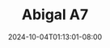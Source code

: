 --- 
title: "Abigal A7"
description: "video  video bokep Abigal A7 twitter   baru"
date: 2024-10-04T01:13:01-08:00
file_code: "jn04pi0v4mkd"
draft: false
cover: "pkq9xuw5m76437sl.jpg"
tags: ["Abigal", "bokep-indo", "bokep-viral", "bokep-ig"]
length: 149
fld_id: "1482805"
foldername: "Abigal"
categories: ["Abigal"]
views: 0
---